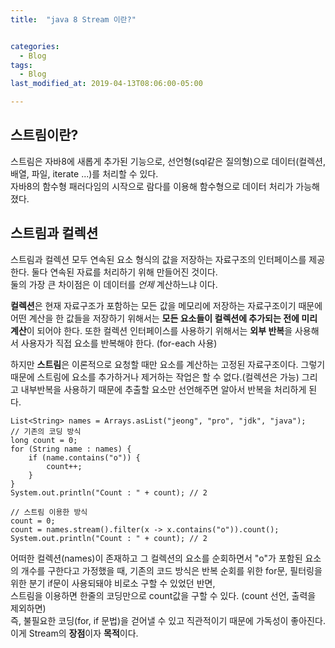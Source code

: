 ```yaml
---
title:  "java 8 Stream 이란?"


categories:
  - Blog
tags:
  - Blog
last_modified_at: 2019-04-13T08:06:00-05:00

---
```


## 스트림이란?

스트림은 자바8에 새롭게 추가된 기능으로, 선언형(sql같은 질의형)으로 데이터(컬렉션, 배열, 파일, iterate ...)를 처리할 수 있다.  
자바8의 함수형 패러다임의 시작으로 람다를 이용해 함수형으로 데이터 처리가 가능해졌다.


## 스트림과 컬렉션

스트림과 컬렉션 모두 연속된 요소 형식의 값을 저장하는 자료구조의 인터페이스를 제공한다. 둘다 연속된 자료를 처리하기 위해 만들어진 것이다.  
둘의 가장 큰 차이점은 이 데이터를 *언제* 계산하느냐 이다.  

**컬렉션**은 현재 자료구조가 포함하는 모든 값을 메모리에 저장하는 자료구조이기 때문에 어떤 계산을 한 값들을 저장하기 위해서는 **모든 요소들이 컬렉션에 추가되는 전에 미리 계산**이 되어야 한다. 또한 컬렉션 인터페이스를 사용하기 위해서는 **외부 반복**을 사용해서 사용자가 직접 요소를 반복해야 한다. (for-each 사용)

하지만 **스트림**은 이론적으로 요청할 때만 요소를 계산하는 고정된 자료구조이다. 그렇기 때문에 스트림에 요소를 추가하거나 제거하는 작업은 할 수 없다.(컬렉션은 가능) 그리고 내부반복을 사용하기 때문에 추출할 요소만 선언해주면 알아서 반복을 처리하게 된다.

```
List<String> names = Arrays.asList("jeong", "pro", "jdk", "java");
// 기존의 코딩 방식
long count = 0;
for (String name : names) {
    if (name.contains("o")) {
        count++;
    }
}
System.out.println("Count : " + count); // 2
 
// 스트림 이용한 방식
count = 0;
count = names.stream().filter(x -> x.contains("o")).count();
System.out.println("Count : " + count); // 2

```

어떠한 컬렉션(names)이 존재하고 그 컬렉션의 요소를 순회하면서 "o"가 포함된 요소의 개수를 구한다고 가정했을 때, 기존의 코드 방식은 
반복 순회를 위한 for문, 필터링을 위한 분기 if문이 사용되돼야 비로소 구할 수 있었던 반면,   
스트림을 이용하면 한줄의 코딩만으로 count값을 구할 수 있다. (count 선언, 출력을 제외하면)   
즉, 불필요한 코딩(for, if 문법)을 걷어낼 수 있고 직관적이기 때문에 가독성이 좋아진다.   
이게 Stream의 **장점**이자 **목적**이다.



